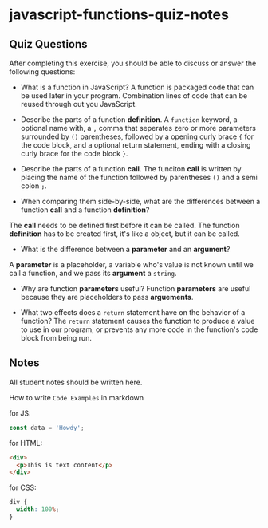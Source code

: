 # javascript-functions-quiz-notes

## Quiz Questions

After completing this exercise, you should be able to discuss or answer the following questions:

- What is a function in JavaScript?
  A function is packaged code that can be used later in your program.
  Combination lines of code that can be reused through out you JavaScript.

- Describe the parts of a function **definition**.
  A `function` keyword, a optional name with, a `,` comma that seperates zero or more
  parameters surrounded by `()` parentheses, followed by a opening curly brace `{` for
  the code block, and a optional return statement, ending with a closing curly brace for
  the code block `}`.

- Describe the parts of a function **call**.
  The funciton **call** is written by placing the name of the function followed by parentheses `()` and a semi colon `;`.

- When comparing them side-by-side, what are the differences between a function **call** and a function **definition**?

The **call** needs to be defined first before it can be called. The function **definition**
has to be created first, it's like a object, but it can be called.

- What is the difference between a **parameter** and an **argument**?

A **parameter** is a placeholder, a variable who's value is not known until we call a function,
and we pass its **argument** a `string`.

- Why are function **parameters** useful?
  Function **parameters** are useful because they are placeholders to pass **arguements**.

- What two effects does a `return` statement have on the behavior of a function?
  The `return` statement causes the function to produce a value to use in our program, or
  prevents any more code in the function's code block from being run.

## Notes

All student notes should be written here.

How to write `Code Examples` in markdown

for JS:

```javascript
const data = 'Howdy';
```

for HTML:

```html
<div>
  <p>This is text content</p>
</div>
```

for CSS:

```css
div {
  width: 100%;
}
```
